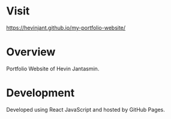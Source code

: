 # Visit

https://hevinjant.github.io/my-portfolio-website/

# Overview

Portfolio Website of Hevin Jantasmin.

# Development

Developed using React JavaScript and hosted by GitHub Pages.
